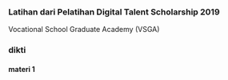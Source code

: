 ### Latihan dari Pelatihan Digital Talent Scholarship 2019
Vocational School Graduate Academy (VSGA)
### dikti
#### materi 1
